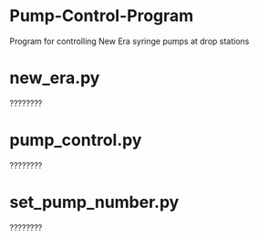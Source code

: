 # Pump-Control-Program
Program for controlling New Era syringe pumps at drop stations

# new_era.py
????????

# pump_control.py
????????

# set_pump_number.py
????????
